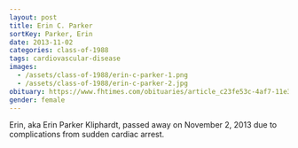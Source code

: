 ```yaml
---
layout: post
title: Erin C. Parker
sortKey: Parker, Erin
date: 2013-11-02
categories: class-of-1988
tags: cardiovascular-disease
images:
  - /assets/class-of-1988/erin-c-parker-1.png
  - /assets/class-of-1988/erin-c-parker-2.jpg
obituary: https://www.fhtimes.com/obituaries/article_c23fe53c-4af7-11e3-b5c5-0019bb30f31a.html
gender: female
---
```

Erin, aka Erin Parker Kliphardt, passed away on November 2, 2013 due to complications from sudden cardiac arrest.
